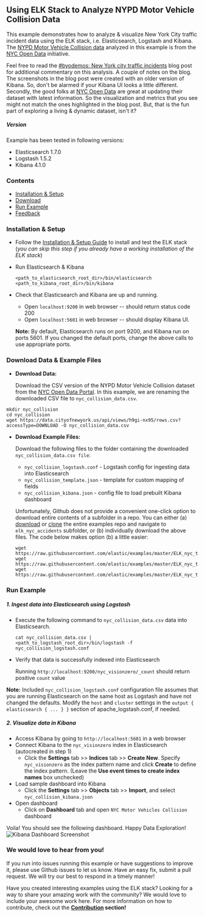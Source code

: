 ## Using ELK Stack to Analyze NYPD Motor Vehicle Collision Data
This example demonstrates how to analyze & visualize New York City traffic incident data using the ELK stack, i.e. Elasticsearch, Logstash and Kibana. The [NYPD Motor Vehicle Collision data](https://data.cityofnewyork.us/Public-Safety/NYPD-Motor-Vehicle-Collisions/h9gi-nx95?) analyzed in this example is from the [NYC Open Data](https://data.cityofnewyork.us/) initiative.

Feel free to read the [#byodemos: New York city traffic incidents](https://www.elastic.co/blog/byodemos-new-york-city-traffic-incidents) blog post for additional commentary on this analysis. A couple of notes on the blog. The screenshots in the blog post were created with an older version of Kibana. So, don't be alarmed if your Kibana UI looks a little different. Secondly, the good folks at [NYC Open Data](https://data.cityofnewyork.us/) are great at updating their dataset with latest information. So the visualization and metrics that you see might not match the ones highlighted in the blog post. But, that is the fun part of exploring a living & dynamic dataset, isn't it? 

##### Version
Example has been tested in following versions:
- Elasticsearch 1.7.0
- Logstash 1.5.2
- Kibana 4.1.0

### Contents
* [Installation & Setup](#installation--setup)
* [Download](#download-data--example-files)
* [Run Example](#run-example)
* [Feedback](#we-would-love-to-hear-from-you)

### Installation & Setup
* Follow the [Installation & Setup Guide](https://github.com/elastic/examples/blob/master/Installation%20and%20Setup.md) to install and test the ELK stack (*you can skip this step if you already have a working installation of the ELK stack*)

* Run Elasticsearch & Kibana
  ```shell
  <path_to_elasticsearch_root_dir>/bin/elasticsearch
  <path_to_kibana_root_dir>/bin/kibana
  ```

* Check that Elasticsearch and Kibana are up and running.
  - Open `localhost:9200` in web browser -- should return status code 200
  - Open `localhost:5601` in web browser -- should display Kibana UI.

  **Note:** By default, Elasticsearch runs on port 9200, and Kibana run on ports 5601. If you changed the default ports, change   the above calls to use appropriate ports.

### Download Data & Example Files

-  **Download Data:**

    Download the CSV version of the NYPD Motor Vehicle Collision dataset from the [NYC Open Data Portal](https://data.cityofnewyork.us/Public-Safety/NYPD-Motor-Vehicle-Collisions/h9gi-nx95?). In this example, we are renaming the downloaded CSV file to `nyc_collision_data.csv`.
  ```
  mkdir nyc_collision
  cd nyc_collision
  wget https://data.cityofnewyork.us/api/views/h9gi-nx95/rows.csv?accessType=DOWNLOAD -O nyc_collision_data.csv
  ```

* **Download Example Files:**

  Download the following files to the folder containing the downloaded `nyc_collision_data.csv file`:
  - `nyc_collision_logstash.conf` - Logstash config for ingesting data into Elasticsearch
  - `nyc_collision_template.json` - template for custom mapping of fields
  - `nyc_collision_kibana.json` - config file to load prebuilt Kibana dashboard

  Unfortunately, Github does not provide a convenient one-click option to download entire contents of a subfolder in a repo. You can either (a) [download](https://github.com/elastic/examples/archive/master.zip) or [clone](https://github.com/elastic/examples.git) the entire examples repo and navigate to `elk_nyc_accidents` subfolder, or (b) individually download the above files. The code below makes option (b) a little easier:
  ```shell
  wget https://raw.githubusercontent.com/elastic/examples/master/ELK_nyc_traffic_accidents/nyc_collision_logstash.conf
  wget https://raw.githubusercontent.com/elastic/examples/master/ELK_nyc_traffic_accidents/nyc_collision_template.json
  wget https://raw.githubusercontent.com/elastic/examples/master/ELK_nyc_traffic_accidents/nyc_collision_kibana.json
  ```

### Run Example
##### 1. Ingest data into Elasticsearch using Logstash
* Execute the following command to `nyc_collision_data.csv` data into Elasticsearch.

    ```shell
    cat nyc_collision_data.csv | <path_to_logstash_root_dir>/bin/logstash -f nyc_collision_logstash.conf
    ```

* Verify that data is successfully indexed into Elasticsearch

  Running `http://localhost:9200/nyc_visionzero/_count` should return positive `count` value

 **Note:** Included `nyc_collision_logstash.conf` configuration file assumes that you are running Elasticsearch on the same host as Logstash and have not changed the defaults. Modify the `host` and `cluster` settings in the `output { elasticsearch { ... } }`   section of apache_logstash.conf, if needed.

##### 2. Visualize data in Kibana

* Access Kibana by going to `http://localhost:5601` in a web browser
* Connect Kibana to the `nyc_visionzero` index in Elasticsearch (autocreated in step 1)
    * Click the **Settings** tab >> **Indices** tab >> **Create New**. Specify `nyc_visionzero` as the index pattern name and click **Create** to define the index pattern. (Leave the **Use event times to create index names** box unchecked)
* Load sample dashboard into Kibana
    * Click the **Settings** tab >> **Objects** tab >> **Import**, and select `nyc_collision_kibana.json`
* Open dashboard
    * Click on **Dashboard** tab and open `NYC Motor Vehicles Collision` dashboard

Voila! You should see the following dashboard. Happy Data Exploration!
![Kibana Dashboard Screenshot](https://cloud.githubusercontent.com/assets/5269751/10008565/f548dc28-6084-11e5-9956-b29c2ca043ee.png)

### We would love to hear from you!
If you run into issues running this example or have suggestions to improve it, please use Github issues to let us know. Have an easy fix, submit a pull request. We will try our best to respond in a timely manner!

Have you created interesting examples using the ELK stack? Looking for a way to share your amazing work with the community? We would love to include your awesome work here. For more information on how to contribute, check out the **[Contribution](https://github.com/elastic/examples#contributing) section!** 
